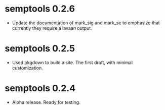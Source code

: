 # semptools 0.2.6

- Update the documentation of mark_sig and mark_se to emphasize that  currently they require a lavaan output.

# semptools 0.2.5

- Used pkgdown to build a site. The first draft, with minimal customization.

# semptools 0.2.4 

- Alpha release. Ready for testing.
